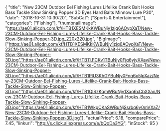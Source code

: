{
	"title": "New 23CM Outdoor Eel Fishing Lures Lifelike Crank Bait Hooks Bass Tackle Slow Sinking Popper 3D Eyes Hard Baits Minnow Lure P30",
	"date": "2018-10-31 10:30:20",
	"SubCat": ["Sports & Entertainment"],
	"categories": ["Fishing"],
	"thumbnailImage": "https://ae01.alicdn.com/kf/HTB1XESMKkKWBuNjy1zjq6AOypXaT/New-23CM-Outdoor-Eel-Fishing-Lures-Lifelike-Crank-Bait-Hooks-Bass-Tackle-Slow-Sinking-Popper-3D.jpg_220x220.jpg",
	"BigImage": ["https://ae01.alicdn.com/kf/HTB1XESMKkKWBuNjy1zjq6AOypXaT/New-23CM-Outdoor-Eel-Fishing-Lures-Lifelike-Crank-Bait-Hooks-Bass-Tackle-Slow-Sinking-Popper-3D.jpg","https://ae01.alicdn.com/kf/HTB11.FCKv1TBuNjy0Fjq6yjyXXav/New-23CM-Outdoor-Eel-Fishing-Lures-Lifelike-Crank-Bait-Hooks-Bass-Tackle-Slow-Sinking-Popper-3D.jpg","https://ae01.alicdn.com/kf/HTB1PlU3KhGYBuNjy0Fnq6x5lpXaz/New-23CM-Outdoor-Eel-Fishing-Lures-Lifelike-Crank-Bait-Hooks-Bass-Tackle-Slow-Sinking-Popper-3D.jpg","https://ae01.alicdn.com/kf/HTB1QISzKqmWBuNjy1Xaq6xCbXXan/New-23CM-Outdoor-Eel-Fishing-Lures-Lifelike-Crank-Bait-Hooks-Bass-Tackle-Slow-Sinking-Popper-3D.jpg","https://ae01.alicdn.com/kf/HTB1WkpCKaSWBuNjSsrbq6y0mVXaZ/New-23CM-Outdoor-Eel-Fishing-Lures-Lifelike-Crank-Bait-Hooks-Bass-Tackle-Slow-Sinking-Popper-3D.jpg"],
	"actualPrice": 6.18,
	"comparePrice": 7.45,
	"linkurl": "http://s.click.aliexpress.com/e/bQoDa3YG",
	"inStock": 95
}

